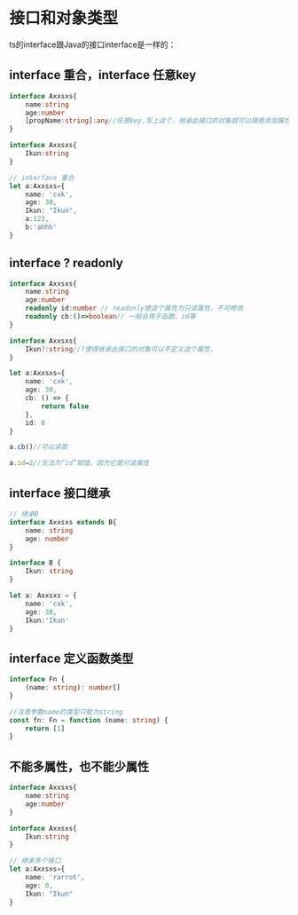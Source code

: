 # 接口和对象类型

ts的interface跟Java的接口interface是一样的：

## interface 重合，interface 任意key

```typescript
interface Axxsxs{
    name:string
    age:number
    [propName:string]:any//任意key,写上这个，继承此接口的对象就可以随意添加属性
}

interface Axxsxs{
    Ikun:string
}

// interface 重合
let a:Axxsxs={
    name: 'cxk',
    age: 30,
    Ikun: "Ikun",
    a:123,
    b:'ahhh'
}
```



## interface ? readonly

```typescript
interface Axxsxs{
    name:string
    age:number
    readonly id:number // readonly使这个属性为只读属性，不可修改
    readonly cb:()=>boolean// 一般会用于函数，id等
}

interface Axxsxs{
    Ikun?:string//?使得继承此接口的对象可以不定义这个属性，
}

let a:Axxsxs={
    name: 'cxk',
    age: 30,
    cb: () => {
        return false
    },
    id: 0
}

a.cb()//可以读取

a.id=2//无法为“id”赋值，因为它是只读属性
```



## interface 接口继承

```typescript
// 继承B
interface Axxsxs extends B{
    name: string
    age: number
}

interface B {
    Ikun: string
}

let a: Axxsxs = {
    name: 'cxk',
    age: 30,
    Ikun:'Ikun'
}
```



## interface 定义函数类型

```typescript
interface Fn {
    (name: string): number[]
}

//注意参数name的类型只能为string
const fn: Fn = function (name: string) {
    return [1]
}
```



## 不能多属性，也不能少属性

```typescript
interface Axxsxs{
    name:string
    age:number
}

interface Axxsxs{
    Ikun:string
}

// 继承多个接口
let a:Axxsxs={
    name: 'rarrot',
    age: 0,
    Ikun: "Ikun"
}
```

